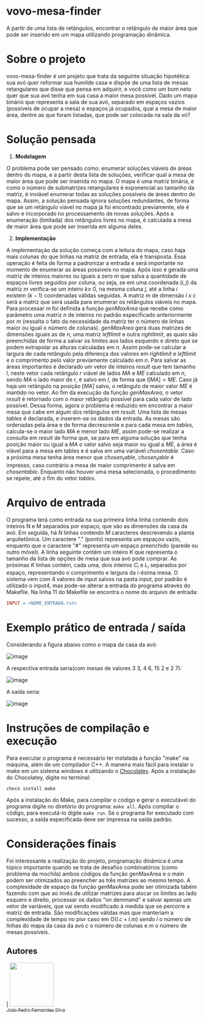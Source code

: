 # vovo-mesa-finder
A partir de uma lista de retângulos, encontrar o retângulo de maior área que pode ser inserido em um mapa utilizando programação dinâmica.

# Sobre o projeto
vovo-mesa-finder é um projeto que trata da seguinte situação hipotética: sua avó quer reformar sua humilde casa e dispõe de uma lista de mesas retangulares que disse que pensa em adquirir, e você como um bom neto quer que sua avó tenha em sua casa a maior mesa possível. Dado um mapa binário que representa a sala de sua avó, separado em espaços vazios (possíveis de ocupar a mesa) e espaços já ocupados, qual a mesa de maior área, dentre as que foram listadas, que pode ser colocada na sala da vó?
# Solução pensada

1) **Modelagem**

O problema pode ser pensado como: enumerar soluções viáveis de áreas dentro do mapa, e a partir desta lista de soluções, verificar qual a mesa de maior área que pode ser inserida no mapa. O mapa é uma matriz binária, e como o número de submatrizes retangulares é exponencial ao tamanho da matriz, é inviável enumerar todas as soluções possíveis de áreas dentro do mapa. Assim, a solução pensada ignora soluções redundantes, de forma que se um retângulo viável no mapa já foi encontrado previamente, ele é salvo e incorporado no processamento de novas soluções. Após a enumeração (limitada) dos retângulos livres no mapa, é calculada a mesa de maior área que pode ser inserida em alguma deles.

2) **Implementação**

A implementação da solução começa com a leitura do mapa, caso haja mais colunas do que linhas na matriz de entrada, ela é transposta. Essa operação é feita de forma a padronizar a entrada e será importante no momento de enumerar as áreas possíveis no mapa. Após isso é gerada uma matriz de inteiros maiores ou iguais a zero $m$ que salva a quantidade de espaços livres seguidos por coluna, ou seja, se em uma coordenada $(i, j)$ da matriz $m$ verifica-se um inteiro $k ≥$ 0, na mesma coluna $j$, até a linha $i$ existem $(k - 1)$ coordenadas válidas seguidas. A matriz $m$ de dimensão $l$ x $c$ será a matriz que será usada para enumerar os retângulos viáveis no mapa. Para processar $m$ foi definida a função $genMaxArea$ que recebe como parâmetro uma matriz $n$ de inteiros no padrão especificado anteriormente por $m$ (ressalta o fato da necessidade da matriz ter o número de linhas maior ou igual o número de colunas). $genMaxArea$ gera duas matrizes de dimensões iguais as de $n$, uma matriz $leftlimit$ e outra $rightlimit$, as quais são preenchidas de forma a salvar os limites aos lados esquerdo e direto que se podem extrapolar as alturas calculadas em $n$. Assim pode-se calcular a largura de cada retângulo pela diferença dos valores em $rightlimit$ e $leftlimit$ e o comprimento pelo valor previamente calculado em $n$. Para salvar as áreas importantes é declarado um vetor de inteiros $result$ que tem tamanho $l$, neste vetor cada retângulo $r$ viável de lados $MA$ e $ME$ calculado em $n$, sendo $MA$ o lado maior de $r$, é salvo em $l$, de forma que $l[MA]= ME$. Caso já haja um retângulo na posição $[MA]$ salvo, o retângulo de maior valor $ME$ é mantido no vetor. Ao fim da execução da função $genMaxArea$, o vetor $result$ é retornado com o maior retângulo possível para cada valor de lado possível. Dessa forma, agora o problema é reduzido em encontrar a maior mesa que cabe em algum dos retângulos em $result$. Uma lista de mesas $tables$ é declarada, e inserem-se os dados da entrada. As mesas são ordenadas pela área e de forma decrescente e para cada mesa em $tables$, calcula-se o maior lado $MA$ e menor lado $ME$, assim pode-se realizar a consulta em $result$ de forma que, se para em alguma solução que tenha posição maior ou igual a $MA$ o valor salvo seja maior ou igual a $ME$, a área é viável para a mesa em tables e é salva em uma variável $chosentable$. Caso a próxima mesa tenha área menor que $chosen_table$, $chosen_table$ é impresso, caso contrário a mesa de maior comprimento é salva em $chosentable$. Enquanto não houver uma mesa selecionada, o procedimento se repete, até o fim do vetor $tables$.

# Arquivo de entrada
O programa terá como entrada na sua primeira linha linha contendo dois inteiros N e M separados por espaço, que são as dimensões da casa da avó. Em seguida, há $N$ linhas contendo $M$ caracteres descrevendo a planta arquitetônica. Um caractere "." (ponto) representa um espaçoo vazio, enquanto que o caractere "#" representa um espaço preenchido (parede ou outro móvel).
A linha seguinte contém um inteiro $K$ que representa o tamanho da lista de opções de mesa que sua avó pode comprar. As próximas $K$ linhas contém, cada uma, dois inteiros $C_i$ e $L_i$ separados por espaço, representando o comprimento e largura da i-ésima mesa.
O sistema vem com 4 valores de input salvos na pasta input, por padrão é utilizado o input4, mas pode-se alterar a entrada do programa através do Makefile. Na linha 11 do Makefile se encontra o nome do arquivo de entrada:
```Makefile
INPUT = <NOME_ENTRADA.txt>
```
# Exemplo prático de entrada / saída
Considerando a figura abaixo como o mapa da casa da avó:

![image](https://user-images.githubusercontent.com/73205375/178860938-12632cc6-9538-4ff7-b302-9099d2dfcd68.png)

A respectiva entrada seria(com mesas de valores 3 3, 4 6, 15 2 e 2 7):

![image](https://user-images.githubusercontent.com/73205375/178861080-6fa36fae-18f2-483e-a385-1d6c4b28b147.png)

A saída seria:

![image](https://user-images.githubusercontent.com/73205375/178861115-801bc3f8-7292-4df0-b461-fd6537746d73.png)

# Instruções de compilação e execução
Para executar o programa é necessário ter instalada a função "make" na máquina, além de um compilador C++. A maneira mais fácil para instalar o make em um sistema windows é utilizando o [Chocolatey](https://chocolatey.org/install). Após a instalação do Chocolatey, digite no terminal:
```
choco install make
```
Após a instalação do Make, para compilar o código e gerar o executável do programa digite no diretório do programa: ```make all```. Após compilar o código, para executá-lo digite ```make run```. Se o programa for executado com sucesso, a saída especificada deve ser impressa na saída padrão.

# Considerações finais
Foi interessante a realização do projeto, programação dinâmica é uma tópico importante quando se trata de desafios combinatórios (como problema da mochila) ambos códigos da função genMaxArea e o main podem ser otimizados ao preencher as três matrizes ao mesmo tempo. A complexidade de espaço da função genMaxArea pode ser otimizada tabém fazendo com que ao invés de utilizar matrizes para alocar os limites ao lado esquero e direito, processar os dados "on demmand" e salvar apenas um vetor de variáveis, que vai sendo modificado à medida que se percorre a matriz de entrada. São modificações válidas mas que manteriam a complexidade de tempo no pior caso em O($l.c + l.m$) sendo $l$ o número de linhas do mapa da casa da avó $c$ o número de colunas e $m$ o número de mesas possíveis.

## Autores

| [<img src="https://avatars.githubusercontent.com/u/73205375?v=4" width=115><br><sub>João Pedro Fernandes Silva</sub>](https://github.com/JoaoP-Silva)
